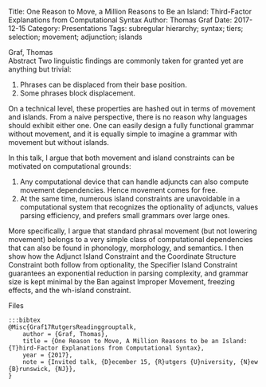 Title: One Reason to Move, a Million Reasons to Be an Island: Third-Factor Explanations from Computational Syntax
Author: Thomas Graf
Date: 2017-12-15
Category: Presentations
Tags: subregular hierarchy; syntax; tiers; selection; movement; adjunction; islands

<div markdown class="authors">
Graf, Thomas
</div>

<div markdown class="abstract">
<span id="abstract-title">Abstract</span>
Two linguistic findings are commonly taken for granted yet are anything but trivial:

1. Phrases can be displaced from their base position.
1. Some phrases block displacement.

On a technical level, these properties are hashed out in terms of movement and islands.
From a naive perspective, there is no reason why languages should exhibit either one.
One can easily design a fully functional grammar without movement, and it is equally simple to imagine a grammar with movement but without islands.

In this talk, I argue that both movement and island constraints can be motivated on computational grounds:

1. Any computational device that can handle adjuncts can also compute movement dependencies.
   Hence movement comes for free.
1. At the same time, numerous island constraints are unavoidable in a computational system that recognizes the optionality of adjuncts, values parsing efficiency, and prefers small grammars over large ones.

More specifically, I argue that standard phrasal movement (but not lowering movement) belongs to a very simple class of computational dependencies that can also be found in phonology, morphology, and semantics.
I then show how the Adjunct Island Constraint and the Coordinate Structure Constraint both follow from optionality, the Specifier Island Constraint guarantees an exponential reduction in parsing complexity, and grammar size is kept minimal by the Ban against Improper Movement, freezing effects, and the wh-island constraint.
</div>

<div markdown class="files">
<span id="files-title">Files</span>
</div>

~~~
:::bibtex
@Misc{Graf17RutgersReadinggrouptalk,
    author = {Graf, Thomas},
    title = {One Reason to Move, A Million Reasons to be an Island: {T}hird-Factor Explanations from Computational Syntax},
    year = {2017},
    note = {Invited talk, {D}ecember 15, {R}utgers {U}niversity, {N}ew {B}runswick, {NJ}},
}
~~~
